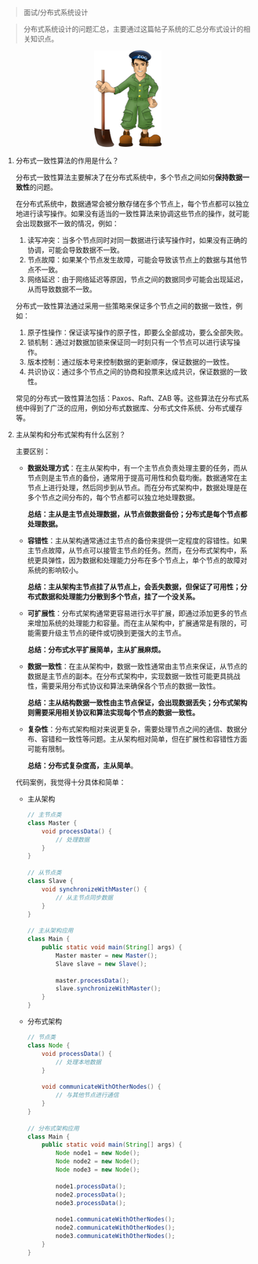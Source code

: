 > 面试/分布式系统设计

> 分布式系统设计的问题汇总，主要通过这篇帖子系统的汇总分布式设计的相关知识点。

<div align=center><img src="../../assert/zookeeper.png" style="zoom:25%;" /></div>

1. 分布式一致性算法的作用是什么？

    分布式一致性算法主要解决了在分布式系统中，多个节点之间如何**保持数据一致性**的问题。

    在分布式系统中，数据通常会被分散存储在多个节点上，每个节点都可以独立地进行读写操作。如果没有适当的一致性算法来协调这些节点的操作，就可能会出现数据不一致的情况，例如：

    1. 读写冲突：当多个节点同时对同一数据进行读写操作时，如果没有正确的协调，可能会导致数据不一致。
    2. 节点故障：如果某个节点发生故障，可能会导致该节点上的数据与其他节点不一致。
    3. 网络延迟：由于网络延迟等原因，节点之间的数据同步可能会出现延迟，从而导致数据不一致。

    分布式一致性算法通过采用一些策略来保证多个节点之间的数据一致性，例如：

    1. 原子性操作：保证读写操作的原子性，即要么全部成功，要么全部失败。
    2. 锁机制：通过对数据加锁来保证同一时刻只有一个节点可以进行读写操作。
    3. 版本控制：通过版本号来控制数据的更新顺序，保证数据的一致性。
    4. 共识协议：通过多个节点之间的协商和投票来达成共识，保证数据的一致性。

    常见的分布式一致性算法包括：Paxos、Raft、ZAB 等。这些算法在分布式系统中得到了广泛的应用，例如分布式数据库、分布式文件系统、分布式缓存等。

2. 主从架构和分布式架构有什么区别？

    主要区别：

    * **数据处理方式**：在主从架构中，有一个主节点负责处理主要的任务，而从节点则是主节点的备份，通常用于提高可用性和负载均衡。数据通常在主节点上进行处理，然后同步到从节点。而在分布式架构中，数据处理是在多个节点之间分布的，每个节点都可以独立地处理数据。

        **总结：主从是主节点处理数据，从节点做数据备份；分布式是每个节点都处理数据。**

    * **容错性**：主从架构通常通过主节点的备份来提供一定程度的容错性。如果主节点故障，从节点可以接管主节点的任务。然而，在分布式架构中，系统更具弹性，因为数据和处理能力分布在多个节点上，单个节点的故障对系统的影响较小。

        **总结：主从架构主节点挂了从节点上，会丢失数据，但保证了可用性；分布式数据和处理能力分散到多个节点，挂了一个没关系。**

    * **可扩展性**：分布式架构通常更容易进行水平扩展，即通过添加更多的节点来增加系统的处理能力和容量。而在主从架构中，扩展通常是有限的，可能需要升级主节点的硬件或切换到更强大的主节点。

        **总结：分布式水平扩展简单，主从扩展麻烦。**

    * **数据一致性**：在主从架构中，数据一致性通常由主节点来保证，从节点的数据是主节点的副本。在分布式架构中，实现数据一致性可能更具挑战性，需要采用分布式协议和算法来确保各个节点的数据一致性。

        **总结：主从结构数据一致性由主节点保证，会出现数据丢失；分布式架构则需要采用相关协议和算法实现每个节点的数据一致性。**

    * **复杂性**：分布式架构相对来说更复杂，需要处理节点之间的通信、数据分布、容错和一致性等问题。主从架构相对简单，但在扩展性和容错性方面可能有限制。

        **总结：分布式复杂度高，主从简单**。

    代码案例，我觉得十分具体和简单：

    * 主从架构

        ```Java
        // 主节点类
        class Master {
            void processData() {
                // 处理数据
            }
        }
        
        // 从节点类
        class Slave {
            void synchronizeWithMaster() {
                // 从主节点同步数据
            }
        }
        
        // 主从架构应用
        class Main {
            public static void main(String[] args) {
                Master master = new Master();
                Slave slave = new Slave();
        
                master.processData();
                slave.synchronizeWithMaster();
            }
        }
        ```

    * 分布式架构

        ```java
        // 节点类
        class Node {
            void processData() {
                // 处理本地数据
            }
        
            void communicateWithOtherNodes() {
                // 与其他节点进行通信
            }
        }
        
        // 分布式架构应用
        class Main {
            public static void main(String[] args) {
                Node node1 = new Node();
                Node node2 = new Node();
                Node node3 = new Node();
        
                node1.processData();
                node2.processData();
                node3.processData();
        
                node1.communicateWithOtherNodes();
                node2.communicateWithOtherNodes();
                node3.communicateWithOtherNodes();
            }
        }
        ```

        